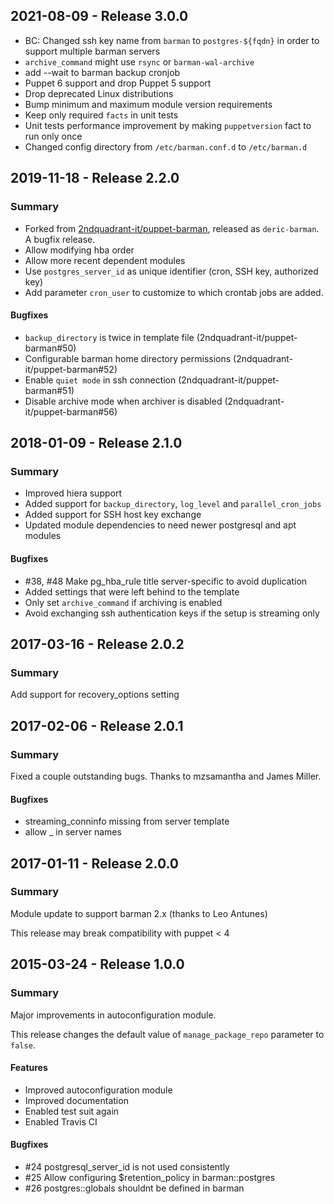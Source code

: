 ## 2021-08-09 - Release 3.0.0

- BC: Changed ssh key name from `barman` to `postgres-${fqdn}` in order to support multiple barman servers
- `archive_command` might use `rsync` or `barman-wal-archive`
- add --wait to barman backup cronjob
- Puppet 6 support and drop Puppet 5 support
- Drop deprecated Linux distributions
- Bump minimum and maximum module version requirements
- Keep only required `facts` in unit tests
- Unit tests performance improvement by making `puppetversion` fact to run only once
- Changed config directory from `/etc/barman.conf.d` to `/etc/barman.d`

## 2019-11-18 - Release 2.2.0

### Summary

- Forked from [2ndquadrant-it/puppet-barman](https://github.com/2ndquadrant-it/puppet-barman), released as `deric-barman`. A bugfix release.
- Allow modifying hba order
- Allow more recent dependent modules
- Use `postgres_server_id` as unique identifier (cron, SSH key, authorized key)
- Add parameter `cron_user` to customize to which crontab jobs are added.

#### Bugfixes

- `backup_directory` is twice in template file (2ndquadrant-it/puppet-barman#50)
- Configurable barman home directory permissions (2ndquadrant-it/puppet-barman#52)
- Enable `quiet mode` in ssh connection (2ndquadrant-it/puppet-barman#51)
- Disable archive mode when archiver is disabled (2ndquadrant-it/puppet-barman#56)

## 2018-01-09 - Release 2.1.0

### Summary

- Improved hiera support
- Added support for `backup_directory`, `log_level` and `parallel_cron_jobs`
- Added support for SSH host key exchange
- Updated module dependencies to need newer postgresql and apt modules

#### Bugfixes

- #38, #48 Make pg_hba_rule title server-specific to avoid duplication
- Added settings that were left behind to the template
- Only set `archive_command` if archiving is enabled
- Avoid exchanging ssh authentication keys if the setup is streaming only

## 2017-03-16 - Release 2.0.2

### Summary

Add support for recovery_options setting

## 2017-02-06 - Release 2.0.1

### Summary
Fixed a couple outstanding bugs.
Thanks to mzsamantha and James Miller.

#### Bugfixes

- streaming_conninfo missing from server template
- allow _ in server names

## 2017-01-11 - Release 2.0.0

### Summary

Module update to support barman 2.x (thanks to Leo Antunes)

This release may break compatibility with puppet < 4

## 2015-03-24 - Release 1.0.0

### Summary

Major improvements in autoconfiguration module.

This release changes the default value of `manage_package_repo`
parameter to `false`.

#### Features
- Improved autoconfiguration module
- Improved documentation
- Enabled test suit again
- Enabled Travis CI

#### Bugfixes
- #24 postgresql_server_id is not used consistently
- #25 Allow configuring $retention_policy in barman::postgres
- #26 postgres::globals shouldnt be defined in barman
